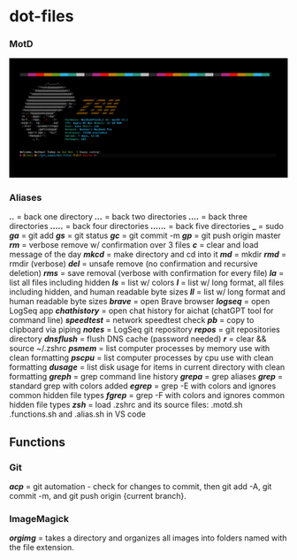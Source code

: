 # dot-files

### MotD

![alt text](/assets/motd-screen.png)

### Aliases

**_.._** = back one directory
**_..._** = back two directories
**_...._** = back three directories
**_....._** = back four directories
**_......_** = back five directories
**\_** = sudo
**_ga_** = git add
**_gs_** = git status
**_gc_** = git commit -m
**_gp_** = git push origin master
**_rm_** = verbose remove w/ confirmation over 3 files
**_c_** = clear and load message of the day
**_mkcd_** = make directory and cd into it
**_md_** = mkdir
**_rmd_** = rmdir (verbose)
**_del_** = unsafe remove (no confirmation and recursive deletion)
**_rms_** = save removal (verbose with confirmation for every file)
**_la_** = list all files including hidden
**_ls_** = list w/ colors
**_l_** = list w/ long format, all files including hidden, and human readable byte sizes
**_ll_** = list w/ long format and human readable byte sizes
**_brave_** = open Brave browser
**_logseq_** = open LogSeq app
**_chathistory_** = open chat history for aichat (chatGPT tool for command line)
**_speedtest_** = network speedtest check
**_pb_** = copy to clipboard via piping
**_notes_** = LogSeq git repository
**_repos_** = git repositories directory
**_dnsflush_** = flush DNS cache (password needed)
**_r_** = clear && source ~/.zshrc
**_psmem_** = list computer processes by memory use with clean formatting
**_pscpu_** = list computer processes by cpu use with clean formatting
**_dusage_** = list disk usage for items in current directory with clean formatting
**_greph_** = grep command line history
**_grepa_** = grep aliases
**_grep_** = standard grep with colors added
**_egrep_** = grep -E with colors and ignores common hidden file types
**_fgrep_** = grep -F with colors and ignores common hidden file types
**_zsh_** = load .zshrc and its source files: .motd.sh .functions.sh and .alias.sh in VS code

## Functions

### Git

**_acp_** = git automation - check for changes to commit, then git add -A, git commit -m, and git push origin {current branch}.

### ImageMagick

**_orgimg_** = takes a directory and organizes all images into folders named with the file extension.
